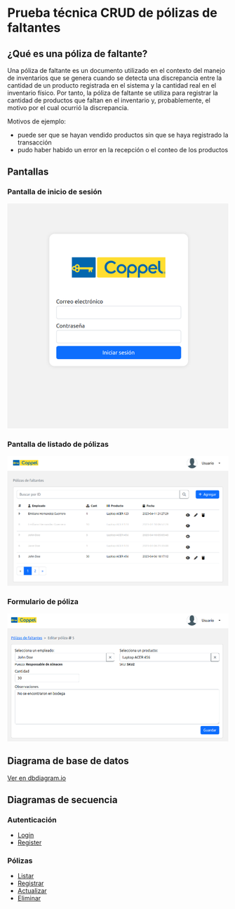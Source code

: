 # Prueba técnica CRUD de pólizas de faltantes

## ¿Qué es una póliza de faltante?
Una póliza de faltante es un documento utilizado en el contexto del manejo de inventarios que se genera cuando se detecta una discrepancia entre la cantidad de un producto registrada en el sistema y la cantidad real en el inventario físico. Por tanto, la póliza de faltante se utiliza para registrar la cantidad de productos que faltan en el inventario y, probablemente, el motivo por el cual ocurrió la discrepancia.

Motivos de ejemplo:

- puede ser que se hayan vendido productos sin que se haya registrado la transacción
- pudo haber habido un error en la recepción o el conteo de los productos

## Pantallas

### Pantalla de inicio de sesión

![Pantalla de inicio de sesión](docs/images/login.png)

### Pantalla de listado de pólizas

![Pantalla de listado de pólizas](docs/images/list-polizas.png)

### Formulario de póliza

![Formulario de póliza](docs/images/form.png)

## Diagrama de base de datos

[Ver en dbdiagram.io](https://dbdiagram.io/d/6435f6f88615191cfa8d27ae)

## Diagramas de secuencia

### Autenticación
- [Login](docs/diagramas-de-secuencia/auth-login.md)
- [Register](docs/diagramas-de-secuencia/auth-register.md)

### Pólizas
- [Listar](docs/diagramas-de-secuencia/polizas-list.md)
- [Registrar](docs/diagramas-de-secuencia/polizas-create.md)
- [Actualizar](docs/diagramas-de-secuencia/polizas-update.md)
- [Eliminar](docs/diagramas-de-secuencia/polizas-delete.md)